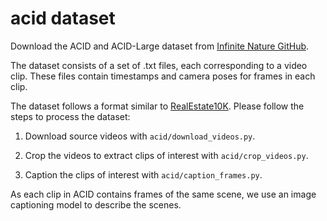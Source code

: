 # acid dataset

Download the ACID and ACID-Large dataset from [Infinite Nature GitHub](https://infinite-nature.github.io/).

The dataset consists of a set of .txt files, each corresponding to a video clip. These files contain timestamps and camera poses for frames in each clip.

The dataset follows a format similar to [RealEstate10K](https://google.github.io/realestate10k/). Please follow the steps to process the dataset:

1. Download source videos with `acid/download_videos.py`.

2. Crop the videos to extract clips of interest with `acid/crop_videos.py`.

3. Caption the clips of interest with `acid/caption_frames.py`.

As each clip in ACID contains frames of the same scene, we use an image captioning model to describe the scenes.

